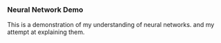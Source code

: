 ### Neural Network Demo ###
This is a demonstration of my understanding of neural networks.
and my attempt at explaining them.
